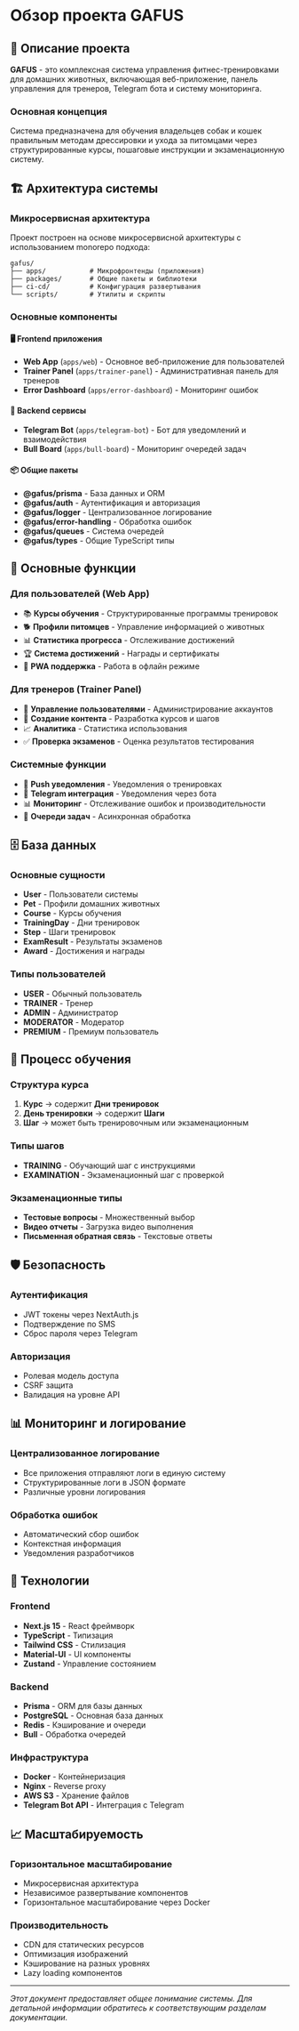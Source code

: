 # Обзор проекта GAFUS

## 🎯 Описание проекта

**GAFUS** - это комплексная система управления фитнес-тренировками для домашних животных, включающая веб-приложение, панель управления для тренеров, Telegram бота и систему мониторинга.

### Основная концепция
Система предназначена для обучения владельцев собак и кошек правильным методам дрессировки и ухода за питомцами через структурированные курсы, пошаговые инструкции и экзаменационную систему.

## 🏗️ Архитектура системы

### Микросервисная архитектура
Проект построен на основе микросервисной архитектуры с использованием monorepo подхода:

```
gafus/
├── apps/           # Микрофронтенды (приложения)
├── packages/       # Общие пакеты и библиотеки
├── ci-cd/          # Конфигурация развертывания
└── scripts/        # Утилиты и скрипты
```

### Основные компоненты

#### 🖥️ Frontend приложения
- **Web App** (`apps/web`) - Основное веб-приложение для пользователей
- **Trainer Panel** (`apps/trainer-panel`) - Административная панель для тренеров
- **Error Dashboard** (`apps/error-dashboard`) - Мониторинг ошибок

#### 🤖 Backend сервисы
- **Telegram Bot** (`apps/telegram-bot`) - Бот для уведомлений и взаимодействия
- **Bull Board** (`apps/bull-board`) - Мониторинг очередей задач

#### 📦 Общие пакеты
- **@gafus/prisma** - База данных и ORM
- **@gafus/auth** - Аутентификация и авторизация
- **@gafus/logger** - Централизованное логирование
- **@gafus/error-handling** - Обработка ошибок
- **@gafus/queues** - Система очередей
- **@gafus/types** - Общие TypeScript типы

## 🎯 Основные функции

### Для пользователей (Web App)
- 📚 **Курсы обучения** - Структурированные программы тренировок
- 🐕 **Профили питомцев** - Управление информацией о животных
- 📊 **Статистика прогресса** - Отслеживание достижений
- 🏆 **Система достижений** - Награды и сертификаты
- 📱 **PWA поддержка** - Работа в офлайн режиме

### Для тренеров (Trainer Panel)
- 👥 **Управление пользователями** - Администрирование аккаунтов
- 📝 **Создание контента** - Разработка курсов и шагов
- 📈 **Аналитика** - Статистика использования
- ✅ **Проверка экзаменов** - Оценка результатов тестирования

### Системные функции
- 🔔 **Push уведомления** - Уведомления о тренировках
- 📱 **Telegram интеграция** - Уведомления через бота
- 📊 **Мониторинг** - Отслеживание ошибок и производительности
- 🔄 **Очереди задач** - Асинхронная обработка

## 🗄️ База данных

### Основные сущности
- **User** - Пользователи системы
- **Pet** - Профили домашних животных
- **Course** - Курсы обучения
- **TrainingDay** - Дни тренировок
- **Step** - Шаги тренировок
- **ExamResult** - Результаты экзаменов
- **Award** - Достижения и награды

### Типы пользователей
- **USER** - Обычный пользователь
- **TRAINER** - Тренер
- **ADMIN** - Администратор
- **MODERATOR** - Модератор
- **PREMIUM** - Премиум пользователь

## 🔄 Процесс обучения

### Структура курса
1. **Курс** → содержит **Дни тренировок**
2. **День тренировки** → содержит **Шаги**
3. **Шаг** → может быть тренировочным или экзаменационным

### Типы шагов
- **TRAINING** - Обучающий шаг с инструкциями
- **EXAMINATION** - Экзаменационный шаг с проверкой

### Экзаменационные типы
- **Тестовые вопросы** - Множественный выбор
- **Видео отчеты** - Загрузка видео выполнения
- **Письменная обратная связь** - Текстовые ответы

## 🛡️ Безопасность

### Аутентификация
- JWT токены через NextAuth.js
- Подтверждение по SMS
- Сброс пароля через Telegram

### Авторизация
- Ролевая модель доступа
- CSRF защита
- Валидация на уровне API

## 📊 Мониторинг и логирование

### Централизованное логирование
- Все приложения отправляют логи в единую систему
- Структурированные логи в JSON формате
- Различные уровни логирования

### Обработка ошибок
- Автоматический сбор ошибок
- Контекстная информация
- Уведомления разработчиков

## 🚀 Технологии

### Frontend
- **Next.js 15** - React фреймворк
- **TypeScript** - Типизация
- **Tailwind CSS** - Стилизация
- **Material-UI** - UI компоненты
- **Zustand** - Управление состоянием

### Backend
- **Prisma** - ORM для базы данных
- **PostgreSQL** - Основная база данных
- **Redis** - Кэширование и очереди
- **Bull** - Обработка очередей

### Инфраструктура
- **Docker** - Контейнеризация
- **Nginx** - Reverse proxy
- **AWS S3** - Хранение файлов
- **Telegram Bot API** - Интеграция с Telegram

## 📈 Масштабируемость

### Горизонтальное масштабирование
- Микросервисная архитектура
- Независимое развертывание компонентов
- Горизонтальное масштабирование через Docker

### Производительность
- CDN для статических ресурсов
- Оптимизация изображений
- Кэширование на разных уровнях
- Lazy loading компонентов

---

*Этот документ предоставляет общее понимание системы. Для детальной информации обратитесь к соответствующим разделам документации.*
